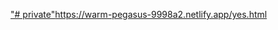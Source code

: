 ["# private"](https://warm-pegasus-9998a2.netlify.app/index.html)https://warm-pegasus-9998a2.netlify.app/yes.html 
